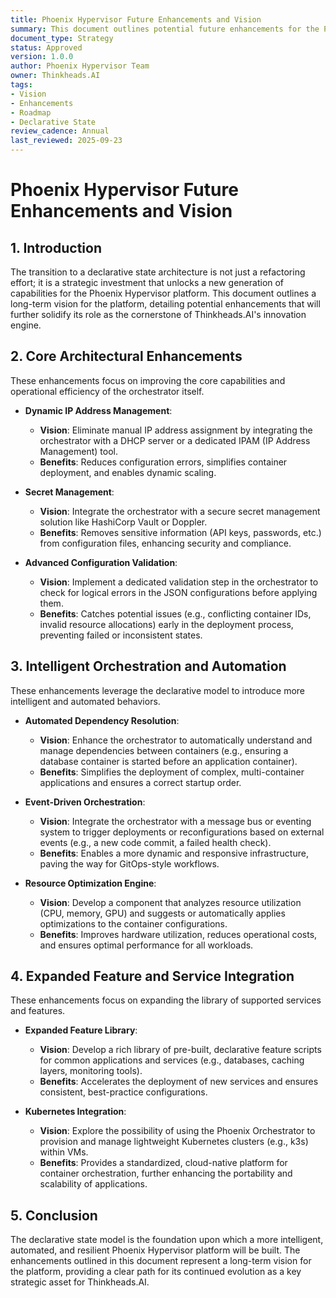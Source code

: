 ```yaml
---
title: Phoenix Hypervisor Future Enhancements and Vision
summary: This document outlines potential future enhancements for the Phoenix Hypervisor platform, enabled by the transition to a declarative state architecture.
document_type: Strategy
status: Approved
version: 1.0.0
author: Phoenix Hypervisor Team
owner: Thinkheads.AI
tags:
- Vision
- Enhancements
- Roadmap
- Declarative State
review_cadence: Annual
last_reviewed: 2025-09-23
---
```


# Phoenix Hypervisor Future Enhancements and Vision

## 1. Introduction

The transition to a declarative state architecture is not just a refactoring effort; it is a strategic investment that unlocks a new generation of capabilities for the Phoenix Hypervisor platform. This document outlines a long-term vision for the platform, detailing potential enhancements that will further solidify its role as the cornerstone of Thinkheads.AI's innovation engine.

## 2. Core Architectural Enhancements

These enhancements focus on improving the core capabilities and operational efficiency of the orchestrator itself.

*   **Dynamic IP Address Management**:
    *   **Vision**: Eliminate manual IP address assignment by integrating the orchestrator with a DHCP server or a dedicated IPAM (IP Address Management) tool.
    *   **Benefits**: Reduces configuration errors, simplifies container deployment, and enables dynamic scaling.

*   **Secret Management**:
    *   **Vision**: Integrate the orchestrator with a secure secret management solution like HashiCorp Vault or Doppler.
    *   **Benefits**: Removes sensitive information (API keys, passwords, etc.) from configuration files, enhancing security and compliance.

*   **Advanced Configuration Validation**:
    *   **Vision**: Implement a dedicated validation step in the orchestrator to check for logical errors in the JSON configurations before applying them.
    *   **Benefits**: Catches potential issues (e.g., conflicting container IDs, invalid resource allocations) early in the deployment process, preventing failed or inconsistent states.

## 3. Intelligent Orchestration and Automation

These enhancements leverage the declarative model to introduce more intelligent and automated behaviors.

*   **Automated Dependency Resolution**:
    *   **Vision**: Enhance the orchestrator to automatically understand and manage dependencies between containers (e.g., ensuring a database container is started before an application container).
    *   **Benefits**: Simplifies the deployment of complex, multi-container applications and ensures a correct startup order.

*   **Event-Driven Orchestration**:
    *   **Vision**: Integrate the orchestrator with a message bus or eventing system to trigger deployments or reconfigurations based on external events (e.g., a new code commit, a failed health check).
    *   **Benefits**: Enables a more dynamic and responsive infrastructure, paving the way for GitOps-style workflows.

*   **Resource Optimization Engine**:
    *   **Vision**: Develop a component that analyzes resource utilization (CPU, memory, GPU) and suggests or automatically applies optimizations to the container configurations.
    *   **Benefits**: Improves hardware utilization, reduces operational costs, and ensures optimal performance for all workloads.

## 4. Expanded Feature and Service Integration

These enhancements focus on expanding the library of supported services and features.

*   **Expanded Feature Library**:
    *   **Vision**: Develop a rich library of pre-built, declarative feature scripts for common applications and services (e.g., databases, caching layers, monitoring tools).
    *   **Benefits**: Accelerates the deployment of new services and ensures consistent, best-practice configurations.

*   **Kubernetes Integration**:
    *   **Vision**: Explore the possibility of using the Phoenix Orchestrator to provision and manage lightweight Kubernetes clusters (e.g., k3s) within VMs.
    *   **Benefits**: Provides a standardized, cloud-native platform for container orchestration, further enhancing the portability and scalability of applications.

## 5. Conclusion

The declarative state model is the foundation upon which a more intelligent, automated, and resilient Phoenix Hypervisor platform will be built. The enhancements outlined in this document represent a long-term vision for the platform, providing a clear path for its continued evolution as a key strategic asset for Thinkheads.AI.